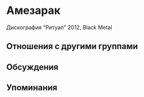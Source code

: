 # Амезарак

Дискография
"Ритуал" 2012, Black Metal

## Отношения с другими группами


## Обсуждения


## Упоминания


